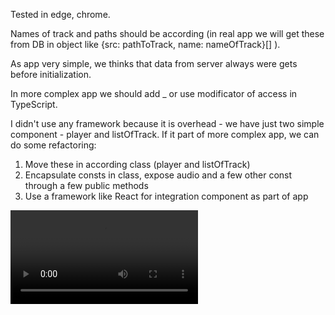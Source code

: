 Tested in edge, chrome.

Names of track and paths should be according (in real app we will get these from DB in object like {src: pathToTrack, name: nameOfTrack}[] ).

As app very simple, we thinks that data from server always were gets before initialization.

In more complex app we should add _ or use modificator of access in TypeScript.

I didn't use any framework because it is overhead - we have just two simple component - player and listOfTrack. 
If it part of more complex app, we can do some refactoring:

1. Move these in according class (player and listOfTrack)
2. Encapsulate consts in class, expose audio and a few other const through a few public methods
3. Use a framework like React for integration component as part of app

![Demo](assets/demo.mov)